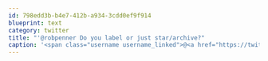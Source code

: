 ```yaml
---
id: 798edd3b-b4e7-412b-a934-3cdd0ef9f914
blueprint: text
category: twitter
title: "'@robpenner Do you label or just star/archive?"
caption: '<span class="username username_linked">@<a href="https://twitter.com/robpenner" title="Robert Penner">robpenner</a></span> Do you label or just star/archive?'
---
```

